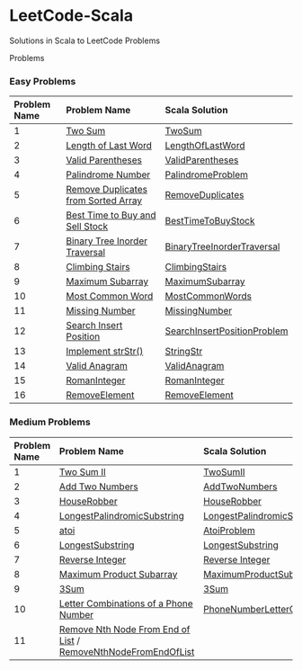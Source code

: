 # LeetCode-Scala

Solutions in Scala to LeetCode Problems

Problems

### Easy Problems

| Problem Name | Problem Name                                                                                                  | Scala Solution                                                                                    |
|:-------------|:--------------------------------------------------------------------------------------------------------------|:--------------------------------------------------------------------------------------------------|
| 1            | [Two Sum](https://leetcode.com/problems/two-sum/)                                                             | [TwoSum](src/main/scala/com/leetcode/easy/TwoSum.scala)                                           |
| 2            | [Length of Last Word](https://leetcode.com/problems/length-of-last-word/)                                     | [LengthOfLastWord](src/main/scala/com/leetcode/easy/LengthOfLastWord.scala)                       |
| 3            | [Valid Parentheses](https://leetcode.com/problems/valid-parentheses/)                                         | [ValidParentheses](src/main/scala/com/leetcode/easy/ValidParentheses.scala)                       |
| 4            | [Palindrome Number](https://leetcode.com/problems/palindrome-number/)                                         | [PalindromeProblem](src/main/scala/com/leetcode/easy/PalindromeProblem.scala)                     |
| 5            | [Remove Duplicates from Sorted Array](https://leetcode.com/problems/remove-duplicates-from-sorted-array/)     | [RemoveDuplicates](src/main/scala/com/leetcode/easy/RemoveDuplicates.scala)                       |
| 6            | [Best Time to Buy and Sell Stock](https://leetcode.com/problems/best-time-to-buy-and-sell-stock/)             | [BestTimeToBuyStock](src/main/scala/com/leetcode/easy/BestTimeToBuyStock.scala)                   |
| 7            | [Binary Tree Inorder Traversal](https://leetcode.com/problems/binary-tree-inorder-traversal/)                 | [BinaryTreeInorderTraversal](src/main/scala/com/leetcode/easy/BinaryTreeInorderTraversal.scala)   |
| 8            | [Climbing Stairs](https://leetcode.com/problems/climbing-stairs/)                                             | [ClimbingStairs](src/main/scala/com/leetcode/easy/ClimbingStairs.scala)                           |
| 9            | [Maximum Subarray](https://leetcode.com/problems/maximum-subarray/)                                           | [MaximumSubarray](src/main/scala/com/leetcode/easy/MaximumSubarray.scala)                         |
| 10           | [Most Common Word](https://leetcode.com/problems/most-common-word/)                                           | [MostCommonWords](src/main/scala/com/leetcode/easy/MostCommonWords.scala)                         |
| 11           | [Missing Number](https://leetcode.com/problems/missing-number/)                                               | [MissingNumber](src/main/scala/com/leetcode/easy/MissingNumber.scala)                             |
| 12           | [Search Insert Position](https://leetcode.com/problems/search-insert-position/)                               | [SearchInsertPositionProblem](src/main/scala/com/leetcode/easy/SearchInsertPositionProblem.scala) |
| 13           | [Implement strStr()](https://leetcode.com/problems/implement-strstr/)                                         | [StringStr](src/main/scala/com/leetcode/easy/StringStr.scala)                                     |
| 14           | [Valid Anagram](https://leetcode.com/problems/valid-anagram/)                                                 | [ValidAnagram](src/main/scala/com/leetcode/easy/ValidAnagram.scala)                               |
| 15           | [RomanInteger](https://leetcode.com/problems/roman-to-integer/)                                               | [RomanInteger](src/main/scala/com/leetcode/easy/RomanInteger.scala)                               |
| 16           | [RemoveElement](https://leetcode.com/problems/remove-element/)                                                | [RemoveElement](src/main/scala/com/leetcode/easy/RemoveElement.scala)                             | 

### Medium Problems

| Problem Name    | Problem Name                                                                                              | Scala Solution                                                                                     |
|:----------------|:----------------------------------------------------------------------------------------------------------|:---------------------------------------------------------------------------------------------------|
| 1               | [Two Sum II](https://leetcode.com/problems/two-sum-ii-input-array-is-sorted/submissions/)                 | [TwoSumII](src/main/scala/com/letcode/medium/TwoSumII.scala)                                       |
| 2               | [Add Two Numbers](https://leetcode.com/problems/add-two-numbers/)                                         | [AddTwoNumbers](src/main/scala/com/letcode/medium/AddTwoNumbers.scala)                             |
| 3               | [HouseRobber](https://leetcode.com/problems/house-robber/)                                                | [HouseRobber](src/main/scala/com/letcode/medium/HouseRobber.scala)                                 |                                                                        |              
| 4               | [LongestPalindromicSubstring](https://leetcode.com/problems/longest-palindromic-substring/)               | [LongestPalindromicSubstring](src/main/scala/com/letcode/medium/LongestPalindromicSubstring.scala) |
| 5               | [atoi](https://leetcode.com/problems/string-to-integer-atoi/)                                             | [AtoiProblem](src/main/scala/com/letcode/medium/AtoiProblem.scala)                                 |
| 6               | [LongestSubstring](https://leetcode.com/problems/longest-substring-without-repeating-characters/)         | [LongestSubstring](src/main/scala/com/letcode/medium/LongestSubstring.scala)                       |
| 7               | [Reverse Integer](https://leetcode.com/problems/reverse-integer/)                                         | [Reverse Integer](src/main/scala/com/letcode/medium/ReverseInteger.scala)                          |    
| 8               | [Maximum Product Subarray](https://leetcode.com/problems/maximum-product-subarray/)                       | [MaximumProductSubarray](src/main/scala/com/letcode/medium/MaximumProductSubarray.scala)           |
| 9               | [3Sum](https://leetcode.com/problems/3sum/)                                                               | [3Sum](src/main/scala/com/letcode/medium/ThreeSum.scala)                                           |
| 10              | [Letter Combinations of a Phone Number](https://leetcode.com/problems/letter-combinations-of-a-phone-number/) | [PhoneNumberLetterCombinations](src/main/scala/com/letcode/medium/PhoneNumberLetterCombinations.scala)|
| 11              | [Remove Nth Node From End of List](https://leetcode.com/problems/remove-nth-node-from-end-of-list/)         / [RemoveNthNodeFromEndOfList](src/main/scala/com/letcode/medium/RemoveNthNodeFromEndOfList.scala) |


